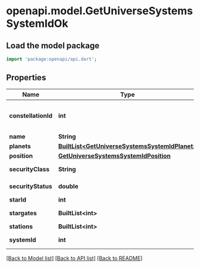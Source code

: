 # openapi.model.GetUniverseSystemsSystemIdOk

## Load the model package
```dart
import 'package:openapi/api.dart';
```

## Properties
Name | Type | Description | Notes
------------ | ------------- | ------------- | -------------
**constellationId** | **int** | The constellation this solar system is in | 
**name** | **String** | name string | 
**planets** | [**BuiltList&lt;GetUniverseSystemsSystemIdPlanet&gt;**](GetUniverseSystemsSystemIdPlanet.md) | planets array | [optional] 
**position** | [**GetUniverseSystemsSystemIdPosition**](GetUniverseSystemsSystemIdPosition.md) |  | 
**securityClass** | **String** | security_class string | [optional] 
**securityStatus** | **double** | security_status number | 
**starId** | **int** | star_id integer | [optional] 
**stargates** | **BuiltList&lt;int&gt;** | stargates array | [optional] 
**stations** | **BuiltList&lt;int&gt;** | stations array | [optional] 
**systemId** | **int** | system_id integer | 

[[Back to Model list]](../README.md#documentation-for-models) [[Back to API list]](../README.md#documentation-for-api-endpoints) [[Back to README]](../README.md)


